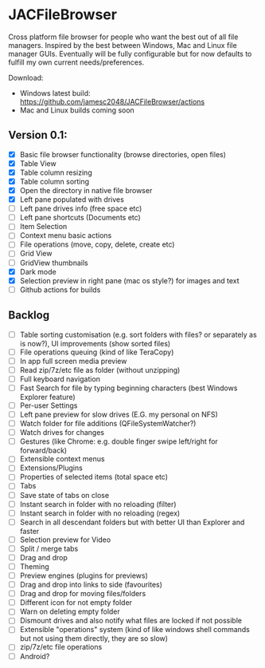 # JACFileBrowser

Cross platform file browser for people who want the best out of all file managers. 
Inspired by the best between Windows, Mac and Linux file manager GUIs.
Eventually will be fully configurable but for now defaults to fulfill my own current needs/preferences.

Download:
- Windows latest build: <https://github.com/jamesc2048/JACFileBrowser/actions>
- Mac and Linux builds coming soon

## Version 0.1:
- [x] Basic file browser functionality (browse directories, open files)
- [x] Table View
- [x] Table column resizing 
- [x] Table column sorting
- [x] Open the directory in native file browser
- [x] Left pane populated with drives
- [ ] Left pane drives info (free space etc)
- [ ] Left pane shortcuts (Documents etc)
- [ ] Item Selection
- [ ] Context menu basic actions
- [ ] File operations (move, copy, delete, create etc) 
- [ ] Grid View
- [ ] GridView thumbnails
- [x] Dark mode
- [x] Selection preview in right pane (mac os style?) for images and text
- [ ] Github actions for builds

## Backlog
- [ ] Table sorting customisation (e.g. sort folders with files? or separately as is now?), UI improvements (show sorted files)
- [ ] File operations queuing (kind of like TeraCopy)
- [ ] In app full screen media preview
- [ ] Read zip/7z/etc file as folder (without unzipping)
- [ ] Full keyboard navigation
- [ ] Fast Search for file by typing beginning characters (best Windows Explorer feature)
- [ ] Per-user Settings
- [ ] Left pane preview for slow drives (E.G. my personal on NFS)
- [ ] Watch folder for file additions (QFileSystemWatcher?)
- [ ] Watch drives for changes
- [ ] Gestures (like Chrome: e.g. double finger swipe left/right for forward/back)
- [ ] Extensible context menus
- [ ] Extensions/Plugins
- [ ] Properties of selected items (total space etc)
- [ ] Tabs
- [ ] Save state of tabs on close
- [ ] Instant search in folder with no reloading (filter)
- [ ] Instant search in folder with no reloading (regex)
- [ ] Search in all descendant folders but with better UI than Explorer and faster
- [ ] Selection preview for Video
- [ ] Split / merge tabs
- [ ] Drag and drop
- [ ] Theming
- [ ] Preview engines (plugins for previews)
- [ ] Drag and drop into links to side (favourites)
- [ ] Drag and drop for moving files/folders
- [ ] Different icon for not empty folder 
- [ ] Warn on deleting empty folder
- [ ] Dismount drives and also notify what files are locked if not possible
- [ ] Extensible "operations" system (kind of like windows shell commands but not using them directly, they are so slow)
- [ ] zip/7z/etc file operations
- [ ] Android?
